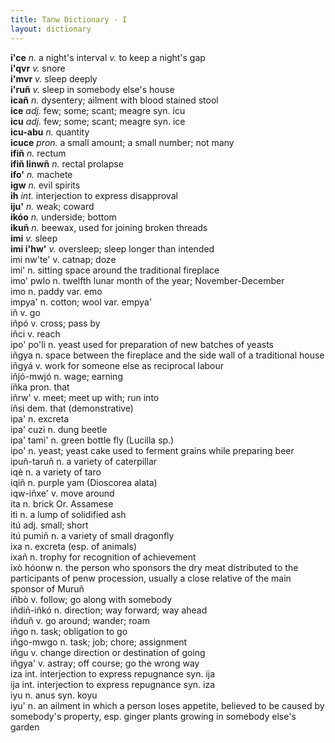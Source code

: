 ```yaml
---
title: Tanw Dictionary - I
layout: dictionary
---
```


__i'ce__	      _n._	  a night's interval	_v._	to keep a night's gap  
__i'qvr__	      _v._	  snore  	  	
__i'mvr__	      _v._	  sleep deeply    		
__i'ruñ__	      _v._	  sleep in somebody else's house    		
__icañ__	      _n._	  dysentery; ailment with blood stained stool  	  	
__ice__	        _adj._	few; some; scant; meagre	syn.	icu    
__icu__	        _adj._	few; some; scant; meagre	syn.	ice  
__icu-abu__	    _n._	  quantity	  	  
__icuce__	      _pron._	a small amount; a small number; not many	  	  
__ifiñ__	      _n._	  rectum		  
__ifiñ linwñ__	_n._	  rectal prolapse	    	
__ifo'__	      _n._	  machete	  	  
__igw__	        _n._	  evil spirits	    	
__ih__	        _int._	interjection to express disapproval		    
__iju'__	      _n._	  weak; coward		  
__ikóo__	      _n._	  underside; bottom		  
__ikuñ__	      _n._	  beewax, used for joining broken threads		  
__imi__	        _v._	  sleep		  
__imi i'hw'__	  _v._	 oversleep; sleep longer than intended	  	
imi nw'te'	v.	catnap; doze		 
imi'	n.	sitting space around the traditional fireplace		  
imo' pwlo	n.	twelfth lunar month of the year; November-December	  	
imo	n.	paddy	var.	emo  
impya'	n.	cotton; wool	var.	empya'  
iñ	v.	go		  
iñpó	v.	cross; pass by		  
iñci	v.	reach		  
ipo' po'li	n.	yeast used for preparation of new batches of yeasts		  
iñgya	n.	space between the fireplace and the side wall of a traditional house		  
iñgyá	v.	work for someone else as reciprocal labour		  
iñjó-mwjó	n.	wage; earning		  
íñka	pron.	that		  
iñrw'	v.	meet; meet up with; run into		  
íñsi	dem.	that (demonstrative)	  	
ipa'	n.	excreta		  
ipa' cuzi	n.	dung beetle		  
ipa' tami'	n.	green bottle fly (Lucilla sp.)		  
ipo'	n.	yeast; yeast cake used to ferment grains while preparing beer		  
ipuñ-taruñ	n.	a variety of caterpillar		  
iqè	n.	a variety of taro		  
iqiñ	n.	purple yam (Dioscorea alata)		  
iqw-iñxe'	v.	move around	  	
ita	n.	brick	Or.	Assamese  
itì	n.	a lump of solidified ash		  
itú	adj.	small; short		  
itú pumiñ	n.	a variety of small dragonfly		  
ixa	n.	excreta (esp. of animals)		  
ixañ	n.	trophy for recognition of achievement		  
ixò hóonw	n.	the person who sponsors the dry meat distributed to the participants of penw procession, usually a close relative of the main sponsor of Muruñ	  	
iñbò	v.	follow; go along with somebody	  	
iñdiñ-iñkó	n.	direction; way forward; way ahead		  
iñduñ	v.	go around; wander; roam		  
iñgo	n.	task; obligation to go		  
iñgo-mwgo	n.	task; job; chore; assignment		  
iñgu	v.	change direction or destination of going	  	
iñgya'	v.	astray; off course; go the wrong way		  
iza	int.	interjection to express repugnance	syn.	ija  
ija	int.	interjection to express repugnance	syn.	iza  
iyu	n.	anus	syn.	koyu  
iyu'	n.	an ailment in which a person loses appetite, believed to be caused by somebody's property, esp. ginger plants growing in somebody else's garden		  
